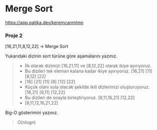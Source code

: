 # Merge Sort
https://app.patika.dev/keremcanmlmn
### Proje 2
[16,21,11,8,12,22] -> Merge Sort

Yukarıdaki dizinin sort türüne göre aşamalarını yazınız.
> - İlk olarak dizimizi [16,21,11] ve [8,12,22] olarak ikiye ayırıyoruz.
> - Bu dizileri tek eleman kalana kadar ikiye ayırıyoruz. [16,21] [11] [8,12] [22]
> - [16] [21] [11] [8] [12] [22]
> - Küçük olanı sola olacak şekilde ikili dizlerimizi oluşturuyoruz. [16,21] [8,11] [12,22]
> - Bu dizileri de sırayla birleştiriyoruz. [8,11,16,21] [12,22]
> -  [8,11,12,16,21,22]

Big-O gösterimini yazınız.
> O(nlogn)